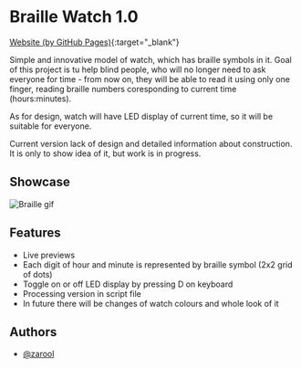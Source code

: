 # Braille Watch 1.0

[Website (by GitHub Pages)](https://zarool.github.io/braille_watch/){:target="\_blank"}

Simple and innovative model of watch, which has braille symbols in it. Goal of this project is tu help blind people, who will no longer need to ask everyone for time - from now on, they will be able to read it using only one finger, reading braille numbers coresponding to current time (hours:minutes).

As for design, watch will have LED display of current time, so it will be suitable for everyone.

Current version lack of design and detailed information about construction. It is only to show idea of it, but work is in progress.

## Showcase

![Braille gif](/assets/braille2.gif)

## Features

- Live previews
- Each digit of hour and minute is represented by braille symbol (2x2 grid of dots)
- Toggle on or off LED display by pressing D on keyboard
- Processing version in script file
- In future there will be changes of watch colours and whole look of it

## Authors

- [@zarool](https://www.github.com/zarool)
